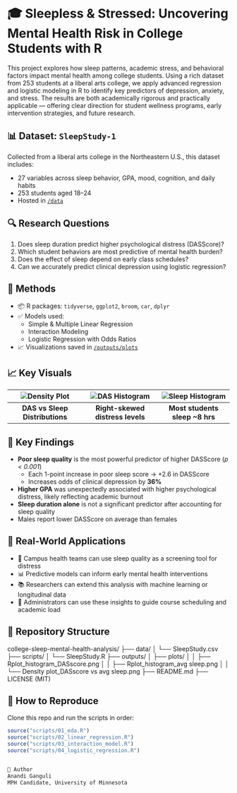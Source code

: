 # 🎓 Sleepless & Stressed: Uncovering Mental Health Risk in College Students with R

This project explores how sleep patterns, academic stress, and behavioral factors impact mental health among college students. Using a rich dataset from 253 students at a liberal arts college, we apply advanced regression and logistic modeling in R to identify key predictors of depression, anxiety, and stress. The results are both academically rigorous and practically applicable — offering clear direction for student wellness programs, early intervention strategies, and future research.

## 📊 Dataset: `SleepStudy-1`

Collected from a liberal arts college in the Northeastern U.S., this dataset includes:
- 27 variables across sleep behavior, GPA, mood, cognition, and daily habits
- 253 students aged 18–24
- Hosted in [`/data`](../../tree/main/data)

## 🔍 Research Questions

1. Does sleep duration predict higher psychological distress (DASScore)?
2. Which student behaviors are most predictive of mental health burden?
3. Does the effect of sleep depend on early class schedules?
4. Can we accurately predict clinical depression using logistic regression?

## 🧪 Methods

- 📦 R packages: `tidyverse`, `ggplot2`, `broom`, `car`, `dplyr`
- ✅ Models used:
  - Simple & Multiple Linear Regression
  - Interaction Modeling
  - Logistic Regression with Odds Ratios
- 📈 Visualizations saved in [`/outputs/plots`](../../tree/main/outputs/plots)

## 📈 Key Visuals

| ![Density Plot](outputs/plots/Density%20plot_DASscore%20vs%20avg%20sleep.png) | ![DAS Histogram](outputs/plots/Rplot_histogram_DASscore.png) | ![Sleep Histogram](outputs/plots/Rplot_histogram_avg%20sleep.png) |
|:--:|:--:|:--:|
| **DAS vs Sleep Distributions** | **Right-skewed distress levels** | **Most students sleep ~8 hrs** |

## 🔑 Key Findings

- **Poor sleep quality** is the most powerful predictor of higher DASScore (*p < 0.001*)
  - Each 1-point increase in poor sleep score → +2.6 in DASScore
  - Increases odds of clinical depression by **36%**
- **Higher GPA** was unexpectedly associated with higher psychological distress, likely reflecting academic burnout
- **Sleep duration alone** is not a significant predictor after accounting for sleep quality
- Males report lower DASScore on average than females

## 🔬 Real-World Applications

- 🏫 Campus health teams can use sleep quality as a screening tool for distress
- 📊 Predictive models can inform early mental health interventions
- 📚 Researchers can extend this analysis with machine learning or longitudinal data
- 🧠 Administrators can use these insights to guide course scheduling and academic load

## 📂 Repository Structure
college-sleep-mental-health-analysis/
├── data/
│   └── SleepStudy.csv
├── scripts/
│   └── SleepStudy.R
├── outputs/
│   ├── plots/
│   │   ├── Rplot_histogram_DASscore.png
│   │   ├── Rplot_histogram_avg sleep.png
│   │   └── Density plot_DASscore vs avg sleep.png
├── README.md
├── LICENSE (MIT)


## 🚀 How to Reproduce

Clone this repo and run the scripts in order:

```r
source("scripts/01_eda.R")
source("scripts/02_linear_regression.R")
source("scripts/03_interaction_model.R")
source("scripts/04_logistic_regression.R")


👤 Author
Anandi Ganguli
MPH Candidate, University of Minnesota



